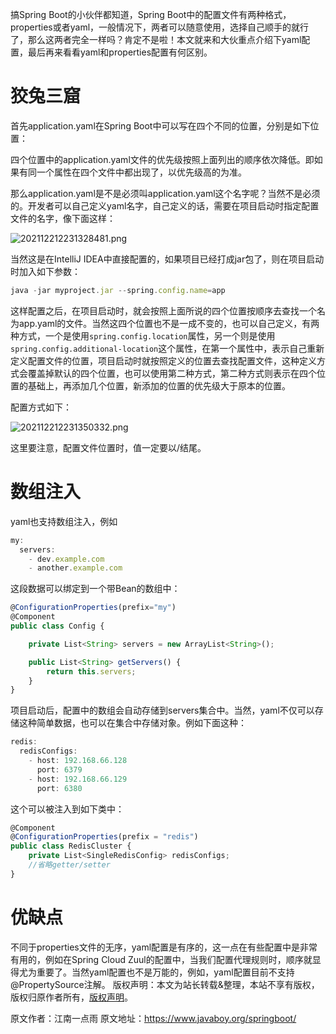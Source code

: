 


搞Spring Boot的小伙伴都知道，Spring Boot中的配置文件有两种格式，properties或者yaml，一般情况下，两者可以随意使用，选择自己顺手的就行了，那么这两者完全一样吗？肯定不是啦！本文就来和大伙重点介绍下yaml配置，最后再来看看yaml和properties配置有何区别。

# 狡兔三窟

首先application.yaml在Spring Boot中可以写在四个不同的位置，分别是如下位置：

四个位置中的application.yaml文件的优先级按照上面列出的顺序依次降低。即如果有同一个属性在四个文件中都出现了，以优先级高的为准。

那么application.yaml是不是必须叫application.yaml这个名字呢？当然不是必须的。开发者可以自己定义yaml名字，自己定义的话，需要在项目启动时指定配置文件的名字，像下面这样：

![202112212231328481.png](https://gitee.com/hezhiyuan007/java-study/raw/master/images/SpringBoot3/7de4cde3-79e3-4d34-9b47-76b95d72cc00.png)

当然这是在IntelliJ IDEA中直接配置的，如果项目已经打成jar包了，则在项目启动时加入如下参数：

```js 
java -jar myproject.jar --spring.config.name=app
```

这样配置之后，在项目启动时，就会按照上面所说的四个位置按顺序去查找一个名为app.yaml的文件。当然这四个位置也不是一成不变的，也可以自己定义，有两种方式，一个是使用`spring.config.location`属性，另一个则是使用`spring.config.additional-location`这个属性，在第一个属性中，表示自己重新定义配置文件的位置，项目启动时就按照定义的位置去查找配置文件，这种定义方式会覆盖掉默认的四个位置，也可以使用第二种方式，第二种方式则表示在四个位置的基础上，再添加几个位置，新添加的位置的优先级大于原本的位置。

配置方式如下：

![202112212231350332.png](https://gitee.com/hezhiyuan007/java-study/raw/master/images/SpringBoot3/dbde51fb-a313-4ae2-828f-49d1e7b286a5.png)

这里要注意，配置文件位置时，值一定要以/结尾。

# 数组注入

yaml也支持数组注入，例如

```js 
my:
  servers:
	- dev.example.com
	- another.example.com
```

这段数据可以绑定到一个带Bean的数组中：


```js 
@ConfigurationProperties(prefix="my")
@Component
public class Config {

	private List<String> servers = new ArrayList<String>();

	public List<String> getServers() {
		return this.servers;
	}
}
```

项目启动后，配置中的数组会自动存储到servers集合中。当然，yaml不仅可以存储这种简单数据，也可以在集合中存储对象。例如下面这种：


```js 
redis:
  redisConfigs:
    - host: 192.168.66.128
      port: 6379
    - host: 192.168.66.129
      port: 6380
```

这个可以被注入到如下类中：


```js 
@Component
@ConfigurationProperties(prefix = "redis")
public class RedisCluster {
    private List<SingleRedisConfig> redisConfigs;
	//省略getter/setter
}
```

# 优缺点

不同于properties文件的无序，yaml配置是有序的，这一点在有些配置中是非常有用的，例如在Spring Cloud Zuul的配置中，当我们配置代理规则时，顺序就显得尤为重要了。当然yaml配置也不是万能的，例如，yaml配置目前不支持@PropertySource注解。
版权声明：本文为站长转载&整理，本站不享有版权，版权归原作者所有，[版权声明](https://gitee.com/hezhiyuan007/java-notes/raw/master/disclaimer.md)。




原文作者：江南一点雨 原文地址：https://www.javaboy.org/springboot/